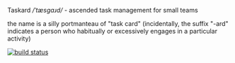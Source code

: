 Taskard _/ˈtæsɡaɹd/_ - ascended task management for small teams

the name is a silly portmanteau of "task card" (incidentally, the suffix "-ard"
indicates a person who habitually or excessively engages in a particular
activity)

[![build status](https://travis-ci.org/FND/taskard.svg)](https://travis-ci.org/FND/taskard)
